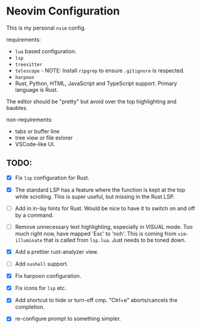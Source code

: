 # Neovim Configuration

This is my personal `nvim` config.

requirements:

- `lua` based configuration.
- `lsp` 
- `treesitter`
- `telescope` - NOTE: Install `ripgrep` to ensure `.gitignore` is respected.
- `harpoon`
- Rust, Python, HTML, JavaScript and TypeScript support. Primary language is Rust.

The editor should be "pretty" but avoid over the top highlighting and baubles.

non-requirements:

- tabs or buffer line
- tree view or file exlorer
- VSCode-like UI.

## TODO:

- [X] Fix `lsp` configuration for Rust.
- [X] The standard LSP has a feature where the function is kept at the top while scrolling. This is super useful, but missing in the Rust LSP.
- [ ] Add in in-lay hints for Rust. Would be nice to have it to switch on and off by a command.
- [ ] Remove unnecessary text highlighting, especially in VISUAL mode. Too much right now, have mapped 'Esc' to 'noh'.
        This is coming from `vim-illuminate` that is called from `lsp.lua`. Just needs to be toned down.
- [X] Add a prettier rust-analyzer view. 
- [ ] Add `nushell` support.
- [X] Fix harpoon configuration.
- [X] Fix icons for `lsp` etc.
- [X] Add shortcut to hide or turn-off cmp. "Ctrl+e" aborts/cancels the completion.
- [X] re-configure prompt to something simpler.

